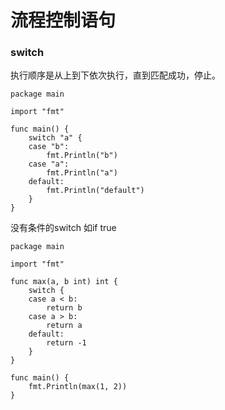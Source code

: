 # 流程控制语句

### switch

执行顺序是从上到下依次执行，直到匹配成功，停止。
```
package main

import "fmt"

func main() {
	switch "a" {
	case "b":
		fmt.Println("b")
	case "a":
		fmt.Println("a")
	default:
		fmt.Println("default")
	}
}
```

没有条件的switch 如if true
```
package main

import "fmt"

func max(a, b int) int {
	switch {
	case a < b:
		return b
	case a > b:
		return a
	default:
		return -1
	}
}

func main() {
	fmt.Println(max(1, 2))
}
```